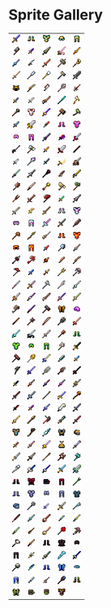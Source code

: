 # Sprite Gallery

<table>
  <tr>
    <td><img src="sprites/acclaim_sword.png" alt="acclaim_sword.png" width="16"></td>
    <td><img src="sprites/acropolis_boots.png" alt="acropolis_boots.png" width="16"></td>
    <td><img src="sprites/acropolis_chestplate.png" alt="acropolis_chestplate.png" width="16"></td>
    <td><img src="sprites/acropolis_helmet.png" alt="acropolis_helmet.png" width="16"></td>
    <td><img src="sprites/acropolis_leggings.png" alt="acropolis_leggings.png" width="16"></td>
  </tr>
  <tr>
    <td><img src="sprites/actum_axe.png" alt="actum_axe.png" width="16"></td>
    <td><img src="sprites/agate_dagger.png" alt="agate_dagger.png" width="16"></td>
    <td><img src="sprites/ahn_sword.png" alt="ahn_sword.png" width="16"></td>
    <td><img src="sprites/amakuni.png" alt="amakuni.png" width="16"></td>
    <td><img src="sprites/amaterasu.png" alt="amaterasu.png" width="16"></td>
  </tr>
  <tr>
    <td><img src="sprites/ame_no_uzume.png" alt="ame_no_uzume.png" width="16"></td>
    <td><img src="sprites/arakaali_dagger.png" alt="arakaali_dagger.png" width="16"></td>
    <td><img src="sprites/archon_sword.png" alt="archon_sword.png" width="16"></td>
    <td><img src="sprites/atziri_axe.png" alt="atziri_axe.png" width="16"></td>
    <td><img src="sprites/augyre_mace.png" alt="augyre_mace.png" width="16"></td>
  </tr>
  <tr>
    <td><img src="sprites/aurumvorax_sword.png" alt="aurumvorax_sword.png" width="16"></td>
    <td><img src="sprites/axiom_mace.png" alt="axiom_mace.png" width="16"></td>
    <td><img src="sprites/balefire_mace.png" alt="balefire_mace.png" width="16"></td>
    <td><img src="sprites/baptism_mace.png" alt="baptism_mace.png" width="16"></td>
    <td><img src="sprites/bedrock_sword.png" alt="bedrock_sword.png" width="16"></td>
  </tr>
  <tr>
    <td><img src="sprites/beehive_helmet.png" alt="beehive_helmet.png" width="16"></td>
    <td><img src="sprites/beltimber_sword.png" alt="beltimber_sword.png" width="16"></td>
    <td><img src="sprites/bino_dagger.png" alt="bino_dagger.png" width="16"></td>
    <td><img src="sprites/bitter_mace.png" alt="bitter_mace.png" width="16"></td>
    <td><img src="sprites/bloodplay_dagger.png" alt="bloodplay_dagger.png" width="16"></td>
  </tr>
  <tr>
    <td><img src="sprites/blue_dagger.png" alt="blue_dagger.png" width="16"></td>
    <td><img src="sprites/bone_dagger.png" alt="bone_dagger.png" width="16"></td>
    <td><img src="sprites/bound_sword.png" alt="bound_sword.png" width="16"></td>
    <td><img src="sprites/breath_staff.png" alt="breath_staff.png" width="16"></td>
    <td><img src="sprites/bright_mace.png" alt="bright_mace.png" width="16"></td>
  </tr>
  <tr>
    <td><img src="sprites/brutus_mace.png" alt="brutus_mace.png" width="16"></td>
    <td><img src="sprites/candy_chestplate.png" alt="candy_chestplate.png" width="16"></td>
    <td><img src="sprites/celestial.png" alt="celestial.png" width="16"></td>
    <td><img src="sprites/chober_mace.png" alt="chober_mace.png" width="16"></td>
    <td><img src="sprites/clay_mace.png" alt="clay_mace.png" width="16"></td>
  </tr>
  <tr>
    <td><img src="sprites/cold_iron_dagger.png" alt="cold_iron_dagger.png" width="16"></td>
    <td><img src="sprites/colossus_sword.png" alt="colossus_sword.png" width="16"></td>
    <td><img src="sprites/consuming_dagger.png" alt="consuming_dagger.png" width="16"></td>
    <td><img src="sprites/coral_boots.png" alt="coral_boots.png" width="16"></td>
    <td><img src="sprites/coral_chestplate.png" alt="coral_chestplate.png" width="16"></td>
  </tr>
  <tr>
    <td><img src="sprites/coral_helmet.png" alt="coral_helmet.png" width="16"></td>
    <td><img src="sprites/coral_leggings.png" alt="coral_leggings.png" width="16"></td>
    <td><img src="sprites/cospri_sword.png" alt="cospri_sword.png" width="16"></td>
    <td><img src="sprites/cronus_dagger.png" alt="cronus_dagger.png" width="16"></td>
    <td><img src="sprites/crystal_sword.png" alt="crystal_sword.png" width="16"></td>
  </tr>
  <tr>
    <td><img src="sprites/daresso_sword.png" alt="daresso_sword.png" width="16"></td>
    <td><img src="sprites/debeon_axe.png" alt="debeon_axe.png" width="16"></td>
    <td><img src="sprites/deeds_dagger.png" alt="deeds_dagger.png" width="16"></td>
    <td><img src="sprites/demon_blade.png" alt="demon_blade.png" width="16"></td>
    <td><img src="sprites/demon_edge.png" alt="demon_edge.png" width="16"></td>
  </tr>
  <tr>
    <td><img src="sprites/dirk_dagger.png" alt="dirk_dagger.png" width="16"></td>
    <td><img src="sprites/disintegrator_staff.png" alt="disintegrator_staff.png" width="16"></td>
    <td><img src="sprites/divinarius_dagger.png" alt="divinarius_dagger.png" width="16"></td>
    <td><img src="sprites/divinity_sword.png" alt="divinity_sword.png" width="16"></td>
    <td><img src="sprites/doctor_sword.png" alt="doctor_sword.png" width="16"></td>
  </tr>
  <tr>
    <td><img src="sprites/doku_no_ken.png" alt="doku_no_ken.png" width="16"></td>
    <td><img src="sprites/doomsower_sword.png" alt="doomsower_sword.png" width="16"></td>
    <td><img src="sprites/doon_mace.png" alt="doon_mace.png" width="16"></td>
    <td><img src="sprites/doubting_dagger.png" alt="doubting_dagger.png" width="16"></td>
    <td><img src="sprites/dragonsoul_sword.png" alt="dragonsoul_sword.png" width="16"></td>
  </tr>
  <tr>
    <td><img src="sprites/dreadarc_axe.png" alt="dreadarc_axe.png" width="16"></td>
    <td><img src="sprites/dreamfeather_sword.png" alt="dreamfeather_sword.png" width="16"></td>
    <td><img src="sprites/duskdawn_staff.png" alt="duskdawn_staff.png" width="16"></td>
    <td><img src="sprites/dyadus_axe.png" alt="dyadus_axe.png" width="16"></td>
    <td><img src="sprites/eagle_axe.png" alt="eagle_axe.png" width="16"></td>
  </tr>
  <tr>
    <td><img src="sprites/east_claw.png" alt="east_claw.png" width="16"></td>
    <td><img src="sprites/edge_sword.png" alt="edge_sword.png" width="16"></td>
    <td><img src="sprites/embrace_axe.png" alt="embrace_axe.png" width="16"></td>
    <td><img src="sprites/emerald_dagger.png" alt="emerald_dagger.png" width="16"></td>
    <td><img src="sprites/ephemeral_sword.png" alt="ephemeral_sword.png" width="16"></td>
  </tr>
  <tr>
    <td><img src="sprites/est_sword.png" alt="est_sword.png" width="16"></td>
    <td><img src="sprites/etherite_dagger.png" alt="etherite_dagger.png" width="16"></td>
    <td><img src="sprites/ewar_sword.png" alt="ewar_sword.png" width="16"></td>
    <td><img src="sprites/fairy_boots.png" alt="fairy_boots.png" width="16"></td>
    <td><img src="sprites/fairy_chestplate.png" alt="fairy_chestplate.png" width="16"></td>
  </tr>
  <tr>
    <td><img src="sprites/fairy_helmet.png" alt="fairy_helmet.png" width="16"></td>
    <td><img src="sprites/fairy_leggings.png" alt="fairy_leggings.png" width="16"></td>
    <td><img src="sprites/fairy_sword.png" alt="fairy_sword.png" width="16"></td>
    <td><img src="sprites/falchion_sword.png" alt="falchion_sword.png" width="16"></td>
    <td><img src="sprites/fate_sword.png" alt="fate_sword.png" width="16"></td>
  </tr>
  <tr>
    <td><img src="sprites/femur_staff.png" alt="femur_staff.png" width="16"></td>
    <td><img src="sprites/fencoil_staff.png" alt="fencoil_staff.png" width="16"></td>
    <td><img src="sprites/fidelitas_sword.png" alt="fidelitas_sword.png" width="16"></td>
    <td><img src="sprites/firedragon_boots.png" alt="firedragon_boots.png" width="16"></td>
    <td><img src="sprites/firedragon_chestplate.png" alt="firedragon_chestplate.png" width="16"></td>
  </tr>
  <tr>
    <td><img src="sprites/firedragon_helmet.png" alt="firedragon_helmet.png" width="16"></td>
    <td><img src="sprites/firedragon_leggings.png" alt="firedragon_leggings.png" width="16"></td>
    <td><img src="sprites/foul_dagger.png" alt="foul_dagger.png" width="16"></td>
    <td><img src="sprites/frost_mace.png" alt="frost_mace.png" width="16"></td>
    <td><img src="sprites/fujin.png" alt="fujin.png" width="16"></td>
  </tr>
  <tr>
    <td><img src="sprites/fulcrum_staff.png" alt="fulcrum_staff.png" width="16"></td>
    <td><img src="sprites/fury_axe.png" alt="fury_axe.png" width="16"></td>
    <td><img src="sprites/golem_dagger.png" alt="golem_dagger.png" width="16"></td>
    <td><img src="sprites/goredrill_dagger.png" alt="goredrill_dagger.png" width="16"></td>
    <td><img src="sprites/grelwood_sword.png" alt="grelwood_sword.png" width="16"></td>
  </tr>
  <tr>
    <td><img src="sprites/harvest_axe.png" alt="harvest_axe.png" width="16"></td>
    <td><img src="sprites/hatred_dagger.png" alt="hatred_dagger.png" width="16"></td>
    <td><img src="sprites/heartbreaker_dagger.png" alt="heartbreaker_dagger.png" width="16"></td>
    <td><img src="sprites/hegemony_staff.png" alt="hegemony_staff.png" width="16"></td>
    <td><img src="sprites/hezmana_axe.png" alt="hezmana_axe.png" width="16"></td>
  </tr>
  <tr>
    <td><img src="sprites/hiltless_sword.png" alt="hiltless_sword.png" width="16"></td>
    <td><img src="sprites/hyaon_sword.png" alt="hyaon_sword.png" width="16"></td>
    <td><img src="sprites/hymn_mace.png" alt="hymn_mace.png" width="16"></td>
    <td><img src="sprites/ice_staff.png" alt="ice_staff.png" width="16"></td>
    <td><img src="sprites/ichimonji.png" alt="ichimonji.png" width="16"></td>
  </tr>
  <tr>
    <td><img src="sprites/indomptable_sword.png" alt="indomptable_sword.png" width="16"></td>
    <td><img src="sprites/innbury_sword.png" alt="innbury_sword.png" width="16"></td>
    <td><img src="sprites/iron_mass_sword.png" alt="iron_mass_sword.png" width="16"></td>
    <td><img src="sprites/izanagi.png" alt="izanagi.png" width="16"></td>
    <td><img src="sprites/izanami.png" alt="izanami.png" width="16"></td>
  </tr>
  <tr>
    <td><img src="sprites/jack_axe.png" alt="jack_axe.png" width="16"></td>
    <td><img src="sprites/jewel_eye.png" alt="jewel_eye.png" width="16"></td>
    <td><img src="sprites/jorrhast_mace.png" alt="jorrhast_mace.png" width="16"></td>
    <td><img src="sprites/jungle_chestplate.png" alt="jungle_chestplate.png" width="16"></td>
    <td><img src="sprites/jungle_helmet.png" alt="jungle_helmet.png" width="16"></td>
  </tr>
  <tr>
    <td><img src="sprites/kendo_stick.png" alt="kendo_stick.png" width="16"></td>
    <td><img src="sprites/kitava_axe.png" alt="kitava_axe.png" width="16"></td>
    <td><img src="sprites/kondo_sword.png" alt="kondo_sword.png" width="16"></td>
    <td><img src="sprites/kongor_mace.png" alt="kongor_mace.png" width="16"></td>
    <td><img src="sprites/kotetsu.png" alt="kotetsu.png" width="16"></td>
  </tr>
  <tr>
    <td><img src="sprites/kunimitsu.png" alt="kunimitsu.png" width="16"></td>
    <td><img src="sprites/kusanagi.png" alt="kusanagi.png" width="16"></td>
    <td><img src="sprites/lakishu_sword.png" alt="lakishu_sword.png" width="16"></td>
    <td><img src="sprites/lavianga_mace.png" alt="lavianga_mace.png" width="16"></td>
    <td><img src="sprites/leafdragon_boots.png" alt="leafdragon_boots.png" width="16"></td>
  </tr>
  <tr>
    <td><img src="sprites/leafdragon_chestplate.png" alt="leafdragon_chestplate.png" width="16"></td>
    <td><img src="sprites/leafdragon_helmet.png" alt="leafdragon_helmet.png" width="16"></td>
    <td><img src="sprites/leafdragon_leggings.png" alt="leafdragon_leggings.png" width="16"></td>
    <td><img src="sprites/limb_axe.png" alt="limb_axe.png" width="16"></td>
    <td><img src="sprites/majesty_sword.png" alt="majesty_sword.png" width="16"></td>
  </tr>
  <tr>
    <td><img src="sprites/marohi_mace.png" alt="marohi_mace.png" width="16"></td>
    <td><img src="sprites/martyr_staff.png" alt="martyr_staff.png" width="16"></td>
    <td><img src="sprites/masamune.png" alt="masamune.png" width="16"></td>
    <td><img src="sprites/mightflay_dagger.png" alt="mightflay_dagger.png" width="16"></td>
    <td><img src="sprites/mithril_dagger.png" alt="mithril_dagger.png" width="16"></td>
  </tr>
  <tr>
    <td><img src="sprites/moon_axe.png" alt="moon_axe.png" width="16"></td>
    <td><img src="sprites/muramasa.png" alt="muramasa.png" width="16"></td>
    <td><img src="sprites/nametaker_sword.png" alt="nametaker_sword.png" width="16"></td>
    <td><img src="sprites/nebuloch_mace.png" alt="nebuloch_mace.png" width="16"></td>
    <td><img src="sprites/night_edge.png" alt="night_edge.png" width="16"></td>
  </tr>
  <tr>
    <td><img src="sprites/obsidian_dagger.png" alt="obsidian_dagger.png" width="16"></td>
    <td><img src="sprites/okuninushi.png" alt="okuninushi.png" width="16"></td>
    <td><img src="sprites/omoikaine.png" alt="omoikaine.png" width="16"></td>
    <td><img src="sprites/omononushi.png" alt="omononushi.png" width="16"></td>
    <td><img src="sprites/oni_sword.png" alt="oni_sword.png" width="16"></td>
  </tr>
  <tr>
    <td><img src="sprites/oro_sword.png" alt="oro_sword.png" width="16"></td>
    <td><img src="sprites/oryx_sword.png" alt="oryx_sword.png" width="16"></td>
    <td><img src="sprites/pillar_staff.png" alt="pillar_staff.png" width="16"></td>
    <td><img src="sprites/prismatic_sword.png" alt="prismatic_sword.png" width="16"></td>
    <td><img src="sprites/quecholli_mace.png" alt="quecholli_mace.png" width="16"></td>
  </tr>
  <tr>
    <td><img src="sprites/queen_bee_stinger.png" alt="queen_bee_stinger.png" width="16"></td>
    <td><img src="sprites/rage_dagger.png" alt="rage_dagger.png" width="16"></td>
    <td><img src="sprites/raijin.png" alt="raijin.png" width="16"></td>
    <td><img src="sprites/rakiata_sword.png" alt="rakiata_sword.png" width="16"></td>
    <td><img src="sprites/ravenheart_sword.png" alt="ravenheart_sword.png" width="16"></td>
  </tr>
  <tr>
    <td><img src="sprites/ray_katana.png" alt="ray_katana.png" width="16"></td>
    <td><img src="sprites/realmshaper_staff.png" alt="realmshaper_staff.png" width="16"></td>
    <td><img src="sprites/reaper_axe.png" alt="reaper_axe.png" width="16"></td>
    <td><img src="sprites/rebuke_sword.png" alt="rebuke_sword.png" width="16"></td>
    <td><img src="sprites/redbeak_sword.png" alt="redbeak_sword.png" width="16"></td>
  </tr>
  <tr>
    <td><img src="sprites/resurrected_chestplate.png" alt="resurrected_chestplate.png" width="16"></td>
    <td><img src="sprites/rigwald_sword.png" alt="rigwald_sword.png" width="16"></td>
    <td><img src="sprites/rippling_sword.png" alt="rippling_sword.png" width="16"></td>
    <td><img src="sprites/ritual_chestplate.png" alt="ritual_chestplate.png" width="16"></td>
    <td><img src="sprites/ritual_helmet.png" alt="ritual_helmet.png" width="16"></td>
  </tr>
  <tr>
    <td><img src="sprites/rose_dagger.png" alt="rose_dagger.png" width="16"></td>
    <td><img src="sprites/ryujin.png" alt="ryujin.png" width="16"></td>
    <td><img src="sprites/sadamune.png" alt="sadamune.png" width="16"></td>
    <td><img src="sprites/sands_leggings.png" alt="sands_leggings.png" width="16"></td>
    <td><img src="sprites/saviour_sword.png" alt="saviour_sword.png" width="16"></td>
  </tr>
  <tr>
    <td><img src="sprites/scaeva_sword.png" alt="scaeva_sword.png" width="16"></td>
    <td><img src="sprites/scorned_sword.png" alt="scorned_sword.png" width="16"></td>
    <td><img src="sprites/searing_staff.png" alt="searing_staff.png" width="16"></td>
    <td><img src="sprites/seer_mace.png" alt="seer_mace.png" width="16"></td>
    <td><img src="sprites/sinvicta_axe.png" alt="sinvicta_axe.png" width="16"></td>
  </tr>
  <tr>
    <td><img src="sprites/sire_staff.png" alt="sire_staff.png" width="16"></td>
    <td><img src="sprites/skull_sword.png" alt="skull_sword.png" width="16"></td>
    <td><img src="sprites/sky_edge.png" alt="sky_edge.png" width="16"></td>
    <td><img src="sprites/skysplitter_sword.png" alt="skysplitter_sword.png" width="16"></td>
    <td><img src="sprites/slasher_sword.png" alt="slasher_sword.png" width="16"></td>
  </tr>
  <tr>
    <td><img src="sprites/soulless_boots.png" alt="soulless_boots.png" width="16"></td>
    <td><img src="sprites/soulless_chestplate.png" alt="soulless_chestplate.png" width="16"></td>
    <td><img src="sprites/soulless_helmet.png" alt="soulless_helmet.png" width="16"></td>
    <td><img src="sprites/soulless_leggings.png" alt="soulless_leggings.png" width="16"></td>
    <td><img src="sprites/soulwrest_staff.png" alt="soulwrest_staff.png" width="16"></td>
  </tr>
  <tr>
    <td><img src="sprites/spectral_boots.png" alt="spectral_boots.png" width="16"></td>
    <td><img src="sprites/spectral_chestplate.png" alt="spectral_chestplate.png" width="16"></td>
    <td><img src="sprites/spectral_helmet.png" alt="spectral_helmet.png" width="16"></td>
    <td><img src="sprites/spectral_leggings.png" alt="spectral_leggings.png" width="16"></td>
    <td><img src="sprites/spectre_chestplate.png" alt="spectre_chestplate.png" width="16"></td>
  </tr>
  <tr>
    <td><img src="sprites/spectre_helmet.png" alt="spectre_helmet.png" width="16"></td>
    <td><img src="sprites/spire_staff.png" alt="spire_staff.png" width="16"></td>
    <td><img src="sprites/spirit_dagger.png" alt="spirit_dagger.png" width="16"></td>
    <td><img src="sprites/splendor_sword.png" alt="splendor_sword.png" width="16"></td>
    <td><img src="sprites/storm_staff.png" alt="storm_staff.png" width="16"></td>
  </tr>
  <tr>
    <td><img src="sprites/story_sword.png" alt="story_sword.png" width="16"></td>
    <td><img src="sprites/suijin.png" alt="suijin.png" width="16"></td>
    <td><img src="sprites/sun_sword.png" alt="sun_sword.png" width="16"></td>
    <td><img src="sprites/sunshine_dagger.png" alt="sunshine_dagger.png" width="16"></td>
    <td><img src="sprites/takemikazuchi.png" alt="takemikazuchi.png" width="16"></td>
  </tr>
  <tr>
    <td><img src="sprites/takeminakata.png" alt="takeminakata.png" width="16"></td>
    <td><img src="sprites/taproot_dagger.png" alt="taproot_dagger.png" width="16"></td>
    <td><img src="sprites/tempestuous_sword.png" alt="tempestuous_sword.png" width="16"></td>
    <td><img src="sprites/thorn_staff.png" alt="thorn_staff.png" width="16"></td>
    <td><img src="sprites/tide_mace.png" alt="tide_mace.png" width="16"></td>
  </tr>
  <tr>
    <td><img src="sprites/truth_mace.png" alt="truth_mace.png" width="16"></td>
    <td><img src="sprites/tsukuyomi.png" alt="tsukuyomi.png" width="16"></td>
    <td><img src="sprites/twilight_boots.png" alt="twilight_boots.png" width="16"></td>
    <td><img src="sprites/twilight_chestplate.png" alt="twilight_chestplate.png" width="16"></td>
    <td><img src="sprites/twilight_helmet.png" alt="twilight_helmet.png" width="16"></td>
  </tr>
  <tr>
    <td><img src="sprites/twilight_leggings.png" alt="twilight_leggings.png" width="16"></td>
    <td><img src="sprites/ungil_dagger.png" alt="ungil_dagger.png" width="16"></td>
    <td><img src="sprites/unleashed_sword.png" alt="unleashed_sword.png" width="16"></td>
    <td><img src="sprites/varunastra_sword.png" alt="varunastra_sword.png" width="16"></td>
    <td><img src="sprites/void_katana.png" alt="void_katana.png" width="16"></td>
  </tr>
  <tr>
    <td><img src="sprites/voidhome_mace.png" alt="voidhome_mace.png" width="16"></td>
    <td><img src="sprites/vulconus_dagger.png" alt="vulconus_dagger.png" width="16"></td>
    <td><img src="sprites/waterdragon_boots.png" alt="waterdragon_boots.png" width="16"></td>
    <td><img src="sprites/waterdragon_chestplate.png" alt="waterdragon_chestplate.png" width="16"></td>
    <td><img src="sprites/waterdragon_helmet.png" alt="waterdragon_helmet.png" width="16"></td>
  </tr>
  <tr>
    <td><img src="sprites/waterdragon_leggings.png" alt="waterdragon_leggings.png" width="16"></td>
    <td><img src="sprites/white_wind_dagger.png" alt="white_wind_dagger.png" width="16"></td>
    <td><img src="sprites/widowmaker_dagger.png" alt="widowmaker_dagger.png" width="16"></td>
    <td><img src="sprites/witch_staff.png" alt="witch_staff.png" width="16"></td>
    <td><img src="sprites/woodland_boots.png" alt="woodland_boots.png" width="16"></td>
  </tr>
  <tr>
    <td><img src="sprites/woodland_chestplate.png" alt="woodland_chestplate.png" width="16"></td>
    <td><img src="sprites/woodland_helmet.png" alt="woodland_helmet.png" width="16"></td>
    <td><img src="sprites/woodland_leggings.png" alt="woodland_leggings.png" width="16"></td>
    <td><img src="sprites/zaarvox_chestplate.png" alt="zaarvox_chestplate.png" width="16"></td>
  </tr>
</table>
